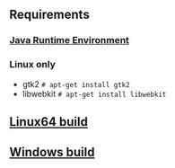 ## Requirements
### [Java Runtime Environment](http://java.com)
### Linux only
* gtk2 `# apt-get install gtk2`
* libwebkit `# apt-get install libwebkit`

## [Linux64 build](http://github.com/downloads/siasia/songo/songo-0.0.1-SNAPSHOT-linux64.tar.gz)
## [Windows build](http://github.com/downloads/siasia/songo/songo-0.0.1-SNAPSHOT-win32.zip)